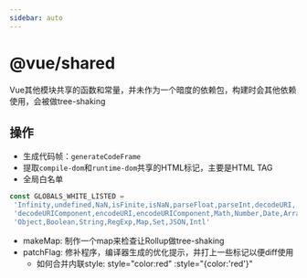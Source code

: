 ```yaml
---
sidebar: auto
---
```


# @vue/shared

Vue其他模块共享的函数和常量，并未作为一个暗度的依赖包，构建时会其他依赖使用，会被做tree-shaking

## 操作

- 生成代码帧：`generateCodeFrame`
- 提取`compile-dom`和`runtime-dom`共享的HTML标记，主要是HTML TAG
- 全局白名单
 ```js
const GLOBALS_WHITE_LISTED =
  'Infinity,undefined,NaN,isFinite,isNaN,parseFloat,parseInt,decodeURI,' +
  'decodeURIComponent,encodeURI,encodeURIComponent,Math,Number,Date,Array,' +
  'Object,Boolean,String,RegExp,Map,Set,JSON,Intl'
```
- makeMap: 制作一个map来检查让Rollup做tree-shaking
- patchFlag: 修补程序，编译器生成的优化提示，并打上一些标记以便diff使用
    - 如何合并内联style: style="color:red" :style="{color:'red'}"
